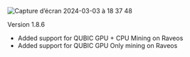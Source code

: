 
![Capture d’écran 2024-03-03 à 18 37 48](https://github.com/EloWord/raveos/assets/155255722/07ece88c-1e1a-47f9-b2c6-64b2b0e11113)

Version 1.8.6

- Added support for QUBIC GPU + CPU Mining on Raveos
- Added support for QUBIC GPU Only mining on Raveos
